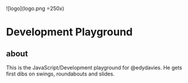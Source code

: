 ![logo](logo.png =250x)

# Development Playground

## about

This is the JavaScript/Development playground for @edydavies. He gets first dibs on swings, roundabouts and slides.